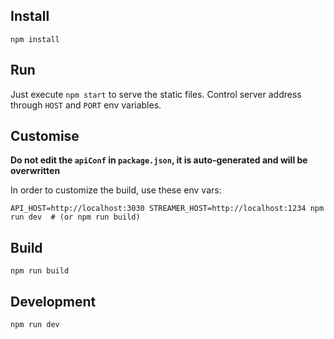 ## Install

```shell
npm install
```

## Run

Just execute ``npm start`` to serve the static files. Control server address through ``HOST`` and ``PORT`` env variables.

## Customise

**Do not edit the `apiConf` in `package.json`, it is auto-generated and will be overwritten**

In order to customize the build, use these env vars:

```shell
API_HOST=http://localhost:3030 STREAMER_HOST=http://localhost:1234 npm run dev  # (or npm run build)
``` 

## Build

```shell
npm run build
```

## Development

```shell
npm run dev
```
